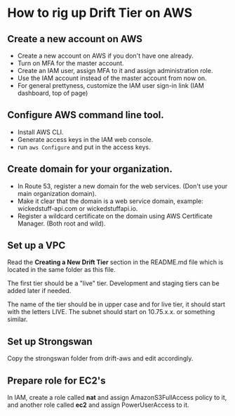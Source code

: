 # How to rig up Drift Tier on AWS

## Create a new account on AWS
 - Create a new account on AWS if you don't have one already.
 - Turn on MFA for the master account.
 - Create an IAM user, assign MFA to it and assign administration role.
 - Use the IAM account instead of the master account from now on.
 - For general prettyness, customize the IAM user sign-in link (IAM dashboard, top of page)


## Configure AWS command line tool.
 - Install AWS CLI.
 - Generate access keys in the IAM web console.
 - run `aws Configure` and put in the access keys.


## Create domain for your organization.
 - In Route 53, register a new domain for the web services. (Don't use your main organization domain).
 - Make it clear that the domain is a web service domain, example: wickedstuff-api.com or wickedstuffapi.io.
 - Register a wildcard certificate on the domain using AWS Certificate Manager. (Both root and wild).


## Set up a VPC
Read the **Creating a New Drift Tier** section in the README.md file which is located in the same folder as this file. 

The first tier should be a "live" tier. Development and staging tiers can be added later if needed.

The name of the tier should be in upper case and for live tier, it should start with the letters LIVE. The subnet should start on 10.75.x.x. or something similar.


## Set up Strongswan

Copy the strongswan folder from drift-aws and edit accordingly.


## Prepare role for EC2's
In IAM, create a role called **nat** and assign AmazonS3FullAccess policy to it, and another role called **ec2** and assign PowerUserAccess to it.


